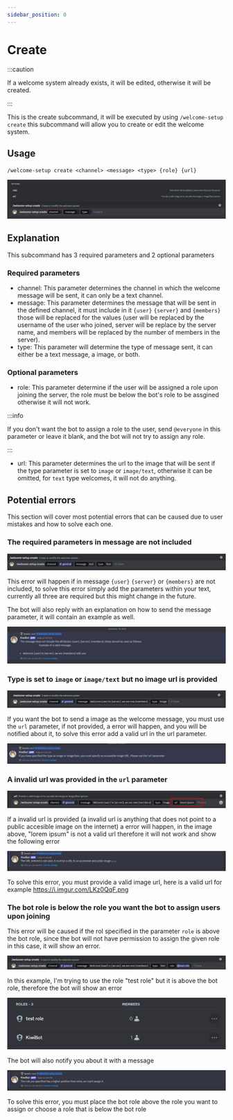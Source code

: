 ```yaml
---
sidebar_position: 0
---
```


# Create

:::caution

If a welcome system already exists, it will be edited, otherwise it will be created.

:::

This is the create subcommand, it will be executed by using `/welcome-setup create` this subcommand will allow you to create or edit the welcome system.

## Usage

`/welcome-setup create <channel> <message> <type> {role} {url}`

![create command img](./img/welcomeCommand.png)

## Explanation

This subcommand has 3 required parameters and 2 optional parameters

### Required parameters

* channel: This parameter determines the channel in which the welcome message will be sent, it can only be a text channel.
* message: This parameter determines the message that will be sent in the defined channel, it must include in it `{user}` `{server}` and `{members}` those will be replaced for the values (user will be replaced by the username of the user who joined, server will be replace by the server name, and members will be replaced by the number of members in the server).
* type: This parameter will determine the type of message sent, it can either be a text message, a image, or both.

### Optional parameters

* role: This parameter determine if the user will be assigned a role upon joining the server, the role must be below the bot's role to be assgined otherwise it will not work.

:::info

If you don't want the bot to assign a role to the user, send `@everyone` in this parameter or leave it blank, and the bot will not try to assign any role.

:::

* url: This parameter determines the url to the image that will be sent if the type parameter is set to `image` or `image/text`, otherwise it can be omitted, for `text` type welcomes, it will not do anything.

## Potential errors

This section will cover most potential errors that can be caused due to user mistakes and how to solve each one.

### The required parameters in message are not included

![Error number 1](./img/welcomeCommandErr1.png)

This error will happen if in message `{user}` `{server}` or `{members}` are not included, to solve this error simply add the parameters within your text, currently all three are required but this might change in the future.

The bot will also reply with an explanation on how to send the message parameter, it will contain an example as well.

![Error number 1 detail 1](./img/welcomeCommandErr1Detail1.png)

### Type is set to `image` or `image/text` but no image url is provided

![Error number 2](./img/welcomeCommandErr2.png)

If you want the bot to send a image as the welcome message, you must use the `url` parameter, if not provided, a error will happen, and you will be notified about it, to solve this error add a valid url in the url parameter.

![Error number 2 detail 1](./img/welcomeCommandErr2Detail1.png)

### A invalid url was provided in the `url` parameter

![Error number 3](./img/welcomeCommandErr3.png)

If a invalid url is provided (a invalid url is anything that does not point to a public accesible image on the internet) a error will happen, in the image above, "lorem ipsum" is not a valid url therefore it will not work and show the following error

![Error number 3 detail 1](./img/welcomeCommandErr3Detail1.png)

To solve this error, you must provide a valid image url, here is a valid url for example https://i.imgur.com/LKz0QqF.png

### The bot role is below the role you want the bot to assign users upon joining

This error will be caused if the rol specified in the parameter `role` is above the bot role, since the bot will not have permission to assign the given role in this case, it will show an error.

![Error number 4](./img/welcomeCommandErr4.png)

In this example, I'm trying to use the role "test role" but it is above the bot role, therefore the bot will show an error

![Error number 4 b](./img/welcomeCommandErr4b.png)

The bot will also notify you about it with a message

![Error number 4 detail 1](./img/welcomeCommandErr4Detail1.png)

To solve this error, you must place the bot role above the role you want to assign or choose a role that is below the bot role

